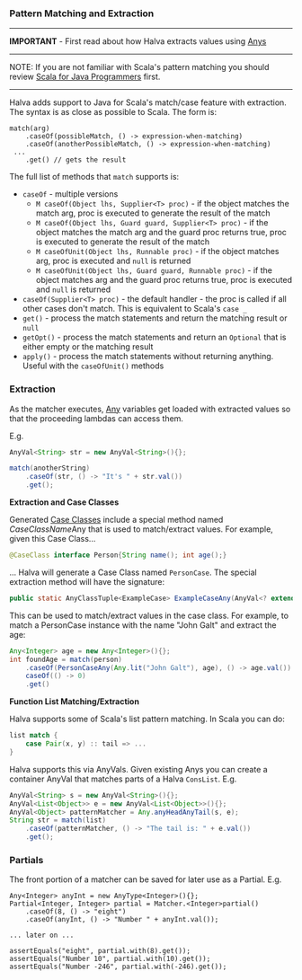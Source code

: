 ### Pattern Matching and Extraction

----

**IMPORTANT** - First read about how Halva extracts values using [Anys](../any/README.md)

----

NOTE: If you are not familiar with Scala's pattern matching you should review [Scala for Java Programmers](../../../../../../../../SCALA.md) first.

------------

Halva adds support to Java for Scala's match/case feature with extraction. The syntax is as close as possible to Scala. The form is:

```
match(arg)
    .caseOf(possibleMatch, () -> expression-when-matching)
    .caseOf(anotherPossibleMatch, () -> expression-when-matching)
 ...    
    .get() // gets the result
```

The full list of methods that `match` supports is:

* `caseOf` - multiple versions
    * `M caseOf(Object lhs, Supplier<T> proc)` - if the object matches the match arg, proc is executed to generate the result of the match
    * `M caseOf(Object lhs, Guard guard, Supplier<T> proc)` - if the object matches the match arg and the guard proc returns true, proc is executed to generate the result of the match
    * `M caseOfUnit(Object lhs, Runnable proc)` - if the object matches arg, proc is executed and `null` is returned
    * `M caseOfUnit(Object lhs, Guard guard, Runnable proc)` - if the object matches arg and the guard proc returns true, proc is executed and `null` is returned
* `caseOf(Supplier<T> proc)` - the default handler - the proc is called if all other cases don't match. This is equivalent to Scala's `case _`
* `get()` - process the match statements and return the matching result or `null`
* `getOpt()` - process the match statements and return an `Optional` that is either empty or the matching result
* `apply()` - process the match statements without returning anything. Useful with the `caseOfUnit()` methods

### Extraction

As the matcher executes, [Any](../any/README.md) variables get loaded with extracted values so that the proceeding lambdas can access them.
    
E.g.

```java
AnyVal<String> str = new AnyVal<String>(){};

match(anotherString)
    .caseOf(str, () -> "It's " + str.val())
    .get();
```

**Extraction and Case Classes**

Generated [Case Classes](../caseclass/README.md) include a special method named *CaseClassName*Any that is used to match/extract values. 
For example, given this Case Class...

```java
@CaseClass interface Person{String name(); int age();}
```

... Halva will generate a Case Class named `PersonCase`. The special extraction method will have the signature:

```java
public static AnyClassTuple<ExampleCase> ExampleCaseAny(AnyVal<? extends String> name, AnyVal<? extends Integer> age)
```

This can be used to match/extract values in the case class. For example,
to match a PersonCase instance with the name "John Galt" and extract the age:

```java
Any<Integer> age = new Any<Integer>(){};
int foundAge = match(person)
    .caseOf(PersonCaseAny(Any.lit("John Galt"), age), () -> age.val())
    caseOf(() -> 0)
    .get()
```

**Function List Matching/Extraction**

Halva supports some of Scala's list pattern matching. In Scala you can do:

```scala
list match {
    case Pair(x, y) :: tail => ...
}
```

Halva supports this via AnyVals. Given existing Anys you can create a container AnyVal that matches parts of a Halva `ConsList`. E.g.

```java
AnyVal<String> s = new AnyVal<String>(){};
AnyVal<List<Object>> e = new AnyVal<List<Object>>(){};
AnyVal<Object> patternMatcher = Any.anyHeadAnyTail(s, e);
String str = match(list)
    .caseOf(patternMatcher, () -> "The tail is: " + e.val())
    .get();
```

### Partials

The front portion of a matcher can be saved for later use as a Partial. E.g.

```
Any<Integer> anyInt = new AnyType<Integer>(){};
Partial<Integer, Integer> partial = Matcher.<Integer>partial()
    .caseOf(8, () -> "eight")
    .caseOf(anyInt, () -> "Number " + anyInt.val());
    
... later on ...

assertEquals("eight", partial.with(8).get());
assertEquals("Number 10", partial.with(10).get());
assertEquals("Number -246", partial.with(-246).get());
```

